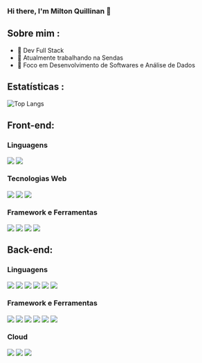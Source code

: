 ### Hi there, I'm Milton Quillinan 👋  

<!--
**Quillinan/Quillinan** is a ✨ _special_ ✨ repository because its `README.md` (this file) appears on your GitHub profile.

Here are some ideas to get you started:

- 🔭 I’m currently working on ...
- 🌱 I’m currently learning ...
- 👯 I’m looking to collaborate on ...
- 🤔 I’m looking for help with ...
- 💬 Ask me about ...
- 📫 How to reach me: ...
- 😄 Pronouns: ...
- ⚡ Fun fact: ...
-->
## Sobre mim :

- 🚀 Dev Full Stack
- 🔭 Atualmente trabalhando na Sendas
- 💬 Foco em Desenvolvimento de Softwares e Análise de Dados

## Estatísticas :

![Top Langs](https://github-readme-stats.vercel.app/api/top-langs/?username=Quillinan&layout=donut&theme=dark)
<!--
![Quillinan's GitHub stats](https://github-readme-stats.vercel.app/api?username=Quillinan&show_icons=true&theme=dark)
-->

<!--
## Linguagens e Ferramentas :

<div style="display: inline_block"><br/>
  <img align="center" atl ="" src=""/>
</div>
  -->
## Front-end:

### Linguagens
<div style="display: inline_block">
  <img align="center" atl ="ts" src="https://img.shields.io/badge/TypeScript-007ACC?style=for-the-badge&logo=typescript&logoColor=white"/>
  <img align="center" atl ="js" src="https://img.shields.io/badge/JavaScript-F7DF1E?style=for-the-badge&logo=javascript&logoColor=black"/>
</div>

### Tecnologias Web
<div style="display: inline_block">
  <img align="center" atl ="html" src="https://img.shields.io/badge/HTML5-E34F26?style=for-the-badge&logo=html5&logoColor=white"/>
  <img align="center" atl ="css" src="https://img.shields.io/badge/CSS3-1572B6?style=for-the-badge&logo=css3&logoColor=white"/>
  <img align="center" atl ="styled" src="https://img.shields.io/badge/styled--components-DB7093?style=for-the-badge&logo=styled-components&logoColor=white"/>
</div>

### Framework e Ferramentas
<div style="display: inline_block">
  <img align="center" atl ="react" src="https://img.shields.io/badge/React-20232A?style=for-the-badge&logo=react&logoColor=61DAFB"/>
  <img align="center" atl ="angular" src="https://img.shields.io/badge/Angular-DD0031?style=for-the-badge&logo=angular&logoColor=white"/>
  <img align="center" atl ="ionic" src="https://img.shields.io/badge/Ionic-3880FF?style=for-the-badge&logo=ionic&logoColor=white"/>
  <img align="center" atl ="figma" src="https://img.shields.io/badge/Figma-F24E1E?style=for-the-badge&logo=figma&logoColor=white"/>
</div>

## Back-end:

### Linguagens
<div style="display: inline_block">
  <img align="center" atl ="node" src="https://img.shields.io/badge/Node.js-43853D?style=for-the-badge&logo=node.js&logoColor=white"/>
  <img align="center" atl ="php" src="https://img.shields.io/badge/PHP-777BB4?style=for-the-badge&logo=php&logoColor=white"/>
  <img align="center" atl ="java" src="https://img.shields.io/badge/java-%23ED8B00.svg?style=for-the-badge&logo=openjdk&logoColor=white"/>
  <img align="center" atl ="c" src="https://img.shields.io/badge/C-00599C?style=for-the-badge&logo=c&logoColor=white"/>
  <img align="center" atl ="c++" src="https://img.shields.io/badge/C%2B%2B-00599C?style=for-the-badge&logo=c%2B%2B&logoColor=white"/>
  <img align="center" atl ="pyhton" src="https://img.shields.io/badge/Python-14354C?style=for-the-badge&logo=python&logoColor=white"/>
</div>

### Framework e Ferramentas
<div style="display: inline_block">
  <img align="center" atl ="jest" src="https://img.shields.io/badge/Jest-323330?style=for-the-badge&logo=Jest&logoColor=white"/>
  <img align="center" atl ="express" src="https://img.shields.io/badge/Express.js-404D59?style=for-the-badge"/>
  <img align="center" atl ="prisma" src="https://img.shields.io/badge/Prisma-3982CE?style=for-the-badge&logo=Prisma&logoColor=white"/>
  <img align="center" atl ="mongoDb" src="https://img.shields.io/badge/MongoDB-4EA94B?style=for-the-badge&logo=mongodb&logoColor=white"/>
  <img align="center" atl ="postgreSQL" src="https://img.shields.io/badge/PostgreSQL-316192?style=for-the-badge&logo=postgresql&logoColor=white"/>
  <img align="center" atl ="mySQL" src="https://img.shields.io/badge/MySQL-005C84?style=for-the-badge&logo=mysql&logoColor=white"/>
</div>

### Cloud
<div style="display: inline_block">
  <img align="center" atl ="vercel" src="https://img.shields.io/badge/Vercel-000000?style=for-the-badge&logo=vercel&logoColor=white"/>
  <img align="center" atl ="render" src="https://img.shields.io/badge/Render-46E3B7?style=for-the-badge&logo=render&logoColor=white"/>
  <img align="center" atl ="heroku" src="https://img.shields.io/badge/Heroku-430098?style=for-the-badge&logo=heroku&logoColor=white"/>
</div>
